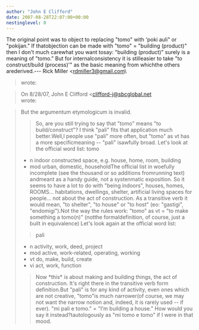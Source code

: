 ```yaml
---
author: "John E Clifford"
date: 2007-08-28T22:07:00+00:00
nestinglevel: 0
---
```

The original point was to object to replacing "tomo" with 'poki auli" or "pokijan." If thatobjection can be made with "tomo" = "building (product)" then I don't much carewhat you want tosay: "building (product)" surely is a meaning of "tomo." But for internalconsistency it is stilleasier to take "to construct/build (process)'" as the basic meaning from whichthe others arederived.---
 Rick Miller <[rdmiller3@gmail.com](mailto://rdmiller3@gmail.com)\
> wrote:

> On 8/28/07, John E Clifford <[clifford-j@sbcglobal.net](mailto://clifford-j@sbcglobal.net)\
> wrote:

> 
> But the argumentum etymologicum is invalid.
>> So, are you still trying to say that "tomo" means "to
> build/construct"? I think "pali" fits that application much better.Well,l people use "pali" more often, but "tomo" as vt has a more specificmeaning --
 "pali" isawfully broad.
> Let's look at the official word list:
>> tomo
> - n indoor constructed space, e.g. house, home, room, building
> - mod urban, domestic, householdThe official list in woefully incomplete (see the thousand or so additions fromrunning text) andmeant as a handy guide, not a systenmatic exposition.
> So it seems to have a lot to do with "being indoors", houses, homes,
> ROOMS... habitations, dwellings, shelter, artificial living spaces for
> people... not about the act of construction. As a transitive verb it
> would mean, "to shelter", "to house" or "to host" (eo: "gastigi",
> "endomigi").Not the way the rules work: "tomo" as vt = "to make something a tomo(n)" (notthe formaldefinition, of course, just a built in equivalence)
> Let's look again at the official word list:
>> pali
> - n activity, work, deed, project
> - mod active, work-related, operating, working
> - vt do, make, build, create
> - vi act, work, function
>> Now \*this\* is about making and building things, the act of
> construction. It's right there in the transitive verb form
> definition.But "pali" is for any kind of activity, even ones which are not creative, "tomo"is much narrower(of course, we may not want the narrow notion and, indeed, it is rarely used --
if ever).
> "mi pali e tomo." = "I'm building a house."
> How would you say it instead?tautologously as "mi tomo e tomo" if I were in that mood.